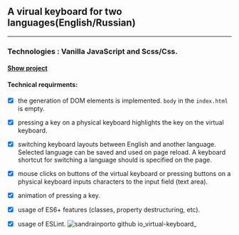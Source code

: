 ##  A virual keyboard for two languages(English/Russian)
*********************************
###  Technologies : Vanilla JavaScript and Scss/Css.
#### **[Show project](https://sandrainporto.github.io/virtual-keyboard/)**

#### Technical requirments:
-  [X] the generation of DOM elements is implemented. `body` in the `index.html` is empty.

-  [X] pressing a key on a physical keyboard highlights the key on the virtual keyboard.

-  [X] switching keyboard layouts between English and another language. 
    Selected language can be saved and used on page reload. A keyboard shortcut for switching a language should is specified on the page.
    
-  [X] mouse clicks on buttons of the virtual keyboard or pressing buttons on a physical keyboard inputs characters to the input field (text area).

-  [X] animation of pressing a key.

-  [X] usage of ES6+ features (classes, property destructuring, etc).

-  [X] usage of ESLint.
![sandrainporto github io_virtual-keyboard_](https://github.com/Sandrainporto/virtual-keyboard/assets/90930428/0244f916-6c62-4a7c-8ef3-46394e48df6e)
